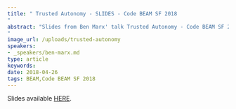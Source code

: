 ```yaml
---
title: " Trusted Autonomy - SLIDES - Code BEAM SF 2018
"
abstract: "Slides from Ben Marx' talk Trusted Autonomy - Code BEAM SF 2018
"
image_url: /uploads/trusted-autonomy
speakers:
- _speakers/ben-marx.md
type: article
keywords: 
date: 2018-04-26
tags: BEAM,Code BEAM SF 2018
---
```


Slides available <a href="/uploads/media/default/0001/01/96f8b6ce774355f2e7e55582d6c77177cd96ab1c.pdf" target="_blank">HERE</a>.
